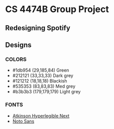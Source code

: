 # CS 4474B Group Project 
## Redesigning Spotify

## Designs
### COLORS
- #1db954	(29,185,84) Green
- #212121	(33,33,33)  Dark grey
- #121212	(18,18,18) Blackish
- #535353	(83,83,83)  Med grey
- #b3b3b3	(179,179,179) Light grey

### FONTS
- [Atkinson Hyperlegible Next](https://fonts.google.com/specimen/Atkinson+Hyperlegible+Next)
- [Noto Sans](https://fonts.google.com/noto/specimen/Noto+Sans)

